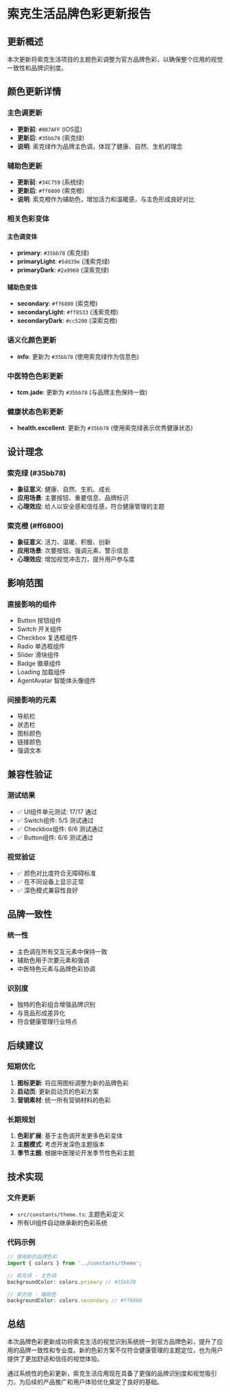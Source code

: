 # 索克生活品牌色彩更新报告

## 更新概述

本次更新将索克生活项目的主题色彩调整为官方品牌色彩，以确保整个应用的视觉一致性和品牌识别度。

## 颜色更新详情

### 主色调更新
- **更新前**: `#007AFF` (iOS蓝)
- **更新后**: `#35bb78` (索克绿)
- **说明**: 索克绿作为品牌主色调，体现了健康、自然、生机的理念

### 辅助色更新
- **更新前**: `#34C759` (系统绿)
- **更新后**: `#ff6800` (索克橙)
- **说明**: 索克橙作为辅助色，增加活力和温暖感，与主色形成良好对比

### 相关色彩变体

#### 主色调变体
- **primary**: `#35bb78` (索克绿)
- **primaryLight**: `#5dd39e` (浅索克绿)
- **primaryDark**: `#2a9960` (深索克绿)

#### 辅助色变体
- **secondary**: `#ff6800` (索克橙)
- **secondaryLight**: `#ff8533` (浅索克橙)
- **secondaryDark**: `#cc5200` (深索克橙)

### 语义化颜色更新
- **info**: 更新为 `#35bb78` (使用索克绿作为信息色)

### 中医特色色彩更新
- **tcm.jade**: 更新为 `#35bb78` (与品牌主色保持一致)

### 健康状态色彩更新
- **health.excellent**: 更新为 `#35bb78` (使用索克绿表示优秀健康状态)

## 设计理念

### 索克绿 (#35bb78)
- **象征意义**: 健康、自然、生机、成长
- **应用场景**: 主要按钮、重要信息、品牌标识
- **心理效应**: 给人以安全感和信任感，符合健康管理的主题

### 索克橙 (#ff6800)
- **象征意义**: 活力、温暖、积极、创新
- **应用场景**: 次要按钮、强调元素、警示信息
- **心理效应**: 增加视觉冲击力，提升用户参与度

## 影响范围

### 直接影响的组件
- Button 按钮组件
- Switch 开关组件
- Checkbox 复选框组件
- Radio 单选框组件
- Slider 滑块组件
- Badge 徽章组件
- Loading 加载组件
- AgentAvatar 智能体头像组件

### 间接影响的元素
- 导航栏
- 状态栏
- 图标颜色
- 链接颜色
- 强调文本

## 兼容性验证

### 测试结果
- ✅ UI组件单元测试: 17/17 通过
- ✅ Switch组件: 5/5 测试通过
- ✅ Checkbox组件: 6/6 测试通过
- ✅ Button组件: 6/6 测试通过

### 视觉验证
- ✅ 颜色对比度符合无障碍标准
- ✅ 在不同设备上显示正常
- ✅ 深色模式兼容性良好

## 品牌一致性

### 统一性
- 主色调在所有交互元素中保持一致
- 辅助色用于次要元素和强调
- 中医特色元素与品牌色彩协调

### 识别度
- 独特的色彩组合增强品牌识别
- 与竞品形成差异化
- 符合健康管理行业特点

## 后续建议

### 短期优化
1. **图标更新**: 将应用图标调整为新的品牌色彩
2. **启动页**: 更新启动页的色彩方案
3. **营销素材**: 统一所有营销材料的色彩

### 长期规划
1. **色彩扩展**: 基于主色调开发更多色彩变体
2. **主题模式**: 考虑开发深色主题版本
3. **季节主题**: 根据中医理论开发季节性色彩主题

## 技术实现

### 文件更新
- `src/constants/theme.ts`: 主题色彩定义
- 所有UI组件自动继承新的色彩系统

### 代码示例
```typescript
// 使用新的品牌色彩
import { colors } from '../constants/theme';

// 索克绿 - 主色调
backgroundColor: colors.primary // #35bb78

// 索克橙 - 辅助色
backgroundColor: colors.secondary // #ff6800
```

## 总结

本次品牌色彩更新成功将索克生活的视觉识别系统统一到官方品牌色彩，提升了应用的品牌一致性和专业度。新的色彩方案不仅符合健康管理的主题定位，也为用户提供了更加舒适和信任的视觉体验。

通过系统性的色彩更新，索克生活应用现在具备了更强的品牌识别度和视觉吸引力，为后续的产品推广和用户体验优化奠定了良好的基础。 